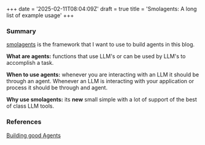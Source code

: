+++
date = '2025-02-11T08:04:09Z'
draft = true
title = 'Smolagents: A long list of example usage'
+++


### Summary

[smolagents](https://huggingface.co/docs/smolagents/en/index) is the framework that I want to use to build agents in this blog.

**What are agents:** functions that use LLM's or can be used by LLM's to accomplish a task.

**When to use agents:** whenever you are interacting with an LLM it should be through an agent. Whenever an LLM is interacting with your application or process it should be through and agent. 

**Why use smolagents:** its **new** small simple with a lot of support of the best of class LLM tools. 



### References


[Building good Agents](https://huggingface.co/docs/smolagents/en/tutorials/building_good_agents)

